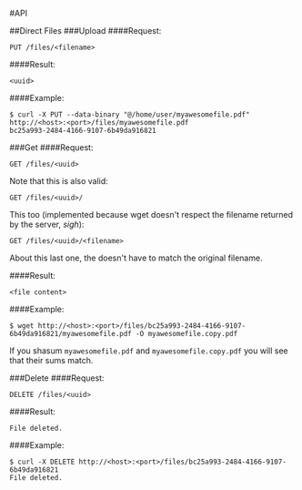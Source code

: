 #API

##Direct Files
###Upload
####Request:
````
PUT /files/<filename>
````
####Result:
````
<uuid>
````
####Example:
````
$ curl -X PUT --data-binary "@/home/user/myawesomefile.pdf" http://<host>:<port>/files/myawesomefile.pdf
bc25a993-2484-4166-9107-6b49da916821
````

###Get
####Request:
````
GET /files/<uuid>
````
Note that this is also valid:

````
GET /files/<uuid>/
````

This too (implemented because wget doesn't respect the filename returned by the server, *sigh*):

````
GET /files/<uuid>/<filename>
````

About this last one, the <filename> doesn't have to match the original filename.

####Result:
````
<file content>
````
####Example:
````
$ wget http://<host>:<port>/files/bc25a993-2484-4166-9107-6b49da916821/myawesomefile.pdf -O myawesomefile.copy.pdf
````
If you shasum ````myawesomefile.pdf```` and ````myawesomefile.copy.pdf```` you will see that their sums match.

###Delete
####Request:
````
DELETE /files/<uuid>
````
####Result:
````
File deleted.
````
####Example:
````
$ curl -X DELETE http://<host>:<port>/files/bc25a993-2484-4166-9107-6b49da916821
File deleted.
````
